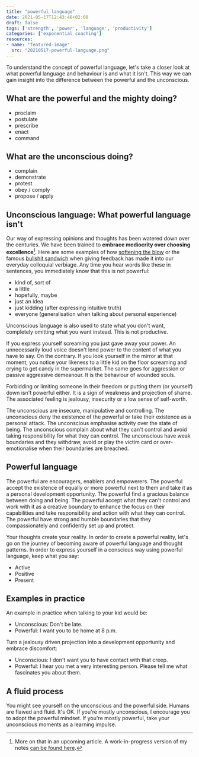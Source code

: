 ```yaml
---
title: "powerful language"
date: 2021-05-17T12:43:48+02:00
draft: false
tags: ['strength', 'power', 'language', 'productivity']
categories: ['exponential coaching']
resources:
- name: "featured-image"
  src: "20210517-powerful-language.png"
---
```


To understand the concept of powerful language, let's take a closer look at what powerful language and behaviour is and what it isn't. This way we can gain insight into the difference between the powerful and the unconscious.
<!--more-->

## What are the powerful and the mighty doing?

- proclaim
- postulate
- prescribe
- enact
- command

## What are the unconscious doing?

- complain
- demonstrate
- protest
- obey / comply
- propose / apply

## Unconscious language: What powerful language isn't

Our way of expressing opinions and thoughts has been watered down over the centuries. We have been trained to **embrace mediocrity over choosing excellence**[^1]. Here are some examples of how [softening the blow](https://www.merriam-webster.com/dictionary/cushion%2Fsoften+the+blow ) or the famous [bullshit sandwich](https://www.linkedin.com/pulse/trouble-feedback-forget-bullshit-you-were-taught-tony-moorcroft/) when giving feedback has made it into our everyday colloquial verbiage. Any time you hear words like these in sentences, you immediately know that this is not powerful:

- kind of, sort of
- a little
- hopefully, maybe
- just an idea
- just kidding (after expressing intuitive truth)
- everyone (generalisation when talking about personal experience)

Unconscious language is also used to state what you don't want, completely omitting what you want instead. This is not productive.

If you express yourself screaming you just gave away your power. An unnecessarily loud voice doesn't lend power to the content of what you have to say. On the contrary. If you look yourself in the mirror at that moment, you notice your likeness to a little kid on the floor screaming and crying to get candy in the supermarket. The same goes for aggression or passive aggressive demeanour. It is the behaviour of wounded souls.

Forbidding or limiting someone in their freedom or putting them (or yourself) down isn't powerful either. It is a sign of weakness and projection of shame. The associated feeling is jealousy, insecurity or a low sense of self-worth.

The unconscious are insecure, manipulative and controlling. The unconscious deny the existence of the powerful or take their existence as a personal attack. The unconscious emphasise activity over the state of being. The unconscious complain about what they can't control and avoid taking responsibility for  what they can control. The unconscious have weak boundaries and they withdraw, avoid or play the victim card or over-emotionalise when their boundaries are breached.

## Powerful language

The powerful are encouragers, enablers and empowerers. The powerful accept the existence of equally or more powerful next to them and take it as a personal development opportunity. The powerful find a gracious balance between doing and being. The powerful accept what they can't control and work with it as a creative boundary to enhance the focus on their capabilities and take responsibility and action with what they can control. The powerful have strong and humble boundaries that they compassionately and confidently set up and protect.

Your thoughts create your reality. In order to create a powerful reality, let's go on the journey of becoming aware of powerful language and thought patterns. In order to express yourself in a conscious way using powerful language, keep what you say:

- Active
- Positive
- Present

## Examples in practice

An example in practice when talking to your kid would be:

- Unconscious: Don't be late.
- Powerful: I want you to be home at 8 p.m.

Turn a jealousy driven projection into a development opportunity and embrace discomfort:

- Unconscious: I don't want you to have contact with that creep.
- Powerful: I hear you met a very interesting person. Please tell me what fascinates you about them.

## A fluid process

You might see yourself on the unconscious and the powerful side. Humans are flawed and fluid. It's OK. If you're mostly unconscious, I encourage you to adopt the powerful mindset. If you're mostly powerful, take your unconscious moments as a learning impulse.

[^1]: More on that in an upcoming article. A work-in-progress version of my notes [can be found here](https://github.com/markcheret/cheret-de/issues/61).

